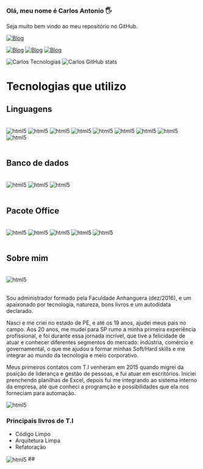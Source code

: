 ### Olá, meu nome é Carlos Antonio 🖐️
Seja muito bem vindo ao meu repositório no GitHub.

[![Blog](https://img.shields.io/website-up-down-green-red/http/monip.org.svg)](https://carlosantoniocison.editorx.io/portifolio)

[![Blog](https://img.shields.io/badge/LinkedIn-0077B5?style=for-the-badge&logo=linkedin&logoColor=white)](https://www.linkedin.com/in/carloscison/)
[![Blog](https://img.shields.io/badge/Facebook-1877F2?style=for-the-badge&logo=facebook&logoColor=white)](https://www.facebook.com/CarlosCison)
[![Blog](https://img.shields.io/badge/YouTube-FF0000?style=for-the-badge&logo=youtube&logoColor=white)](https://www.youtube.com/channel/UC3jEpw5p0MjgbeQYIy7YNhw)


![Carlos Tecnologias](https://github-readme-stats.vercel.app/api/top-langs/?username=CarlosEX&theme=dracula)
![Carlos GitHub stats](https://github-readme-stats.vercel.app/api?username=CarlosEX&theme=dracula)



# Tecnologias que utilizo

 ## Linguagens
<div style="display: inline_block"><br/>
    <img align="center" alt="html5" src="https://img.shields.io/badge/HTML5-E34F26?style=for-the-badge&logo=html5&logoColor=white">
    <img align="center" alt="html5" src="https://img.shields.io/badge/CSS3-1572B6?style=for-the-badge&logo=css3&logoColor=white">
    <img align="center" alt="html5" src="https://img.shields.io/badge/JavaScript-F7DF1E?style=for-the-badge&logo=javascript&logoColor=black">
    <img align="center" alt="html5" src="https://img.shields.io/badge/TypeScript-007ACC?style=for-the-badge&logo=typescript&logoColor=white">
    <img align="center" alt="html5" src="https://img.shields.io/badge/C%23-239120?style=for-the-badge&logo=c-sharp&logoColor=white">
    <img align="center" alt="html5" src="https://img.shields.io/badge/.NET-5C2D91?style=for-the-badge&logo=.net&logoColor=white">
    <img align="center" alt="html5" src="https://img.shields.io/badge/TypeScript-007ACC?style=for-the-badge&logo=typescript&logoColor=white">
    <img align="center" alt="html5" src="https://img.shields.io/badge/React-20232A?style=for-the-badge&logo=react&logoColor=61DAFB">
    <img align="center" alt="html5" src="https://img.shields.io/badge/Markdown-000000?style=for-the-badge&logo=markdown&logoColor=white">  
</div><br/>

## Banco de dados
<div style="display: inline_block"><br/>
    <img align="center" alt="html5" src="https://img.shields.io/badge/SQLite-07405E?style=for-the-badge&logo=sqlite&logoColor=white">
    <img align="center" alt="html5" src="https://img.shields.io/badge/MongoDB-4EA94B?style=for-the-badge&logo=mongodb&logoColor=white">
    <img align="center" alt="html5" src="https://img.shields.io/badge/Microsoft_SQL_Server-CC2927?style=for-the-badge&logo=microsoft-sql-server&logoColor=white">
   
</div><br/>

## Pacote Office
<div style="display: inline_block"><br/>
    <img align="center" alt="html5" src="https://img.shields.io/badge/Microsoft_Excel-217346?style=for-the-badge&logo=microsoft-excel&logoColor=white">
    <img align="center" alt="html5" src="https://img.shields.io/badge/Microsoft_PowerPoint-B7472A?style=for-the-badge&logo=microsoft-powerpoint&logoColor=white">
    <img align="center" alt="html5" src="https://img.shields.io/badge/Microsoft_Access-A4373A?style=for-the-badge&logo=microsoft-access&logoColor=white">
    <img align="center" alt="html5" src="https://img.shields.io/badge/Microsoft_Word-2B579A?style=for-the-badge&logo=microsoft-word&logoColor=white">
    <img align="center" alt="html5" src="https://img.shields.io/badge/Microsoft_Office-D83B01?style=for-the-badge&logo=microsoft-office&logoColor=white">
   
</div><br/>

## Sobre mim
<div style="display: inline_block"><br/>
    <img align="center" alt="html5" src="https://scontent.fcau11-1.fna.fbcdn.net/v/t39.30808-6/242356105_583320129530685_6874977667378585502_n.jpg?_nc_cat=107&ccb=1-5&_nc_sid=730e14&_nc_ohc=9T1Qu3a3-p8AX_1MQX3&_nc_ht=scontent.fcau11-1.fna&oh=95ff7d7fecbf022991fbbe848a0a6d71&oe=61524D85">
</div><br/>
<p>
Sou administrador formado pela Faculdade Anhanguera (dez/2016), e um apaixonado por tecnologia, natureza, bons livros e um autodidata declarado.

Nasci e me criei no estado de PE, e até os 19 anos, ajudei meus pais no campo. Aos 20 anos, me mudei para SP rumo a minha primeira experiência profissional, e foi durante essa jornada incrível, que tive a  felicidade de atuar e conhecer diferentes segmentos do mercado: indústria, comércio e governamental, o que me ajudou a formar minhas Soft/Hard skills e me integrar ao mundo da tecnologia e meio corporativo.

Meus primeiros contatos com T.I venheram em 2015 quando migrei da posição de liderança e gestão de pessoas, e fui atuar em escritórios.  Iniciei prenchendo planilhas de Excel, depois fui me integrando ao sistema interno da empresa, até que conheci a programção e possibilidades que ela nos forneciam para automação.
</p>



<img align="center" alt="html5" src="https://scontent.fcau11-1.fna.fbcdn.net/v/t1.6435-9/p180x540/129627601_408206707042029_1189017153895882570_n.jpg?_nc_cat=110&ccb=1-5&_nc_sid=730e14&_nc_ohc=p9eT8akdbqkAX8qGcF6&_nc_ht=scontent.fcau11-1.fna&oh=33afe96bcf8fc13c0a132580134234af&oe=6172CFF7"><br/>


<div>
    <h3>Principais livros de T.I</h3>
    <ul>
        <li>Código Limpo</li>
        <li>Arquitetura Limpa</li>
        <li>Refatoração</li>
    </ul>
</div>

<img align="center" alt="html5" src="https://scontent.fcau11-1.fna.fbcdn.net/v/t39.30808-6/s600x600/241839826_575151403680891_6399997952473605975_n.jpg?_nc_cat=107&ccb=1-5&_nc_sid=8bfeb9&_nc_ohc=eSGKeI_d-6YAX_19Nz3&_nc_ht=scontent.fcau11-1.fna&oh=04225ac61c24a81c4a6ec27332d8a213&oe=6152EFD3">
## 
